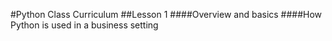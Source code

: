 #Python Class Curriculum 
##Lesson 1
####Overview and basics 
####How Python is used in a business setting 
